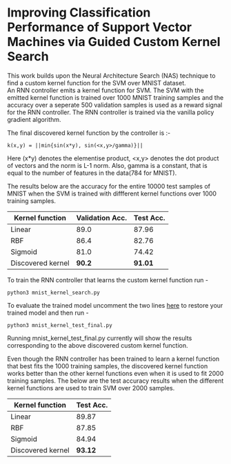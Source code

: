 # Improving Classification Performance of Support Vector Machines via Guided Custom Kernel Search
This work builds upon the Neural Architecture Search (NAS) technique to find a custom kernel function for the SVM over MNIST dataset.  
An RNN controller emits a kernel function for SVM. The SVM with the emitted kernel function is trained over 1000 MNIST training samples and the accuracy over a seperate 500 validation samples is used as a reward signal for the RNN controller. The RNN controller is trained via the vanilla policy gradient algorithm.

The final discovered kernel function by the controller is :-
```
k(x,y) = ||min{sin(x*y), sin(<x,y>/gamma)}|| 
```
Here (x*y) denotes the elementise product, <x,y> denotes the dot product of vectors and the norm is L-1 norm. Also, gamma is a constant, that is equal to the number of features in the data(784 for MNIST).

The results below are the accuracy for the entire 10000 test samples of MNIST when the SVM is trained with diffferent kernel functions over 1000 training samples.

|  Kernel function |   Validation Acc.   |  Test Acc.    |
|------------|----------|----------|
|     Linear    |  89.0    |   87.96   |
|     RBF   |  86.4  |  82.76   |
|     Sigmoid   |  81.0 |   74.42  |
|  Discovered kernel | **90.2** | **91.01** |


To train the RNN controller that learns the custom kernel function run - 
```
python3 mnist_kernel_search.py
```

To evaluate the trained model uncomment the two lines [here](https://github.com/neuralCollab/Custom-SVM-kernel/blob/master/mnist_kernel_test_final.py#L295) to restore your trained model and then run - 

```
python3 mnist_kernel_test_final.py
```
Running mnist_kernel_test_final.py currently will show the results corresponding to the above discovered custom kernel function.

Even though the RNN controller has been trained to learn a kernel function that best fits the 1000 training samples, the discovered kernel function works better than the other kernel functions even when it is used to fit 2000 training samples.
The below are the test accuracy results when the different kernel functions are used to train SVM over 2000 samples.

|  Kernel function | Test Acc.    |
|------------|----------|
|     Linear |    89.87   |
|     RBF   |  87.85   |
|     Sigmoid  |  84.94  |
|  Discovered kernel |  **93.12** |
